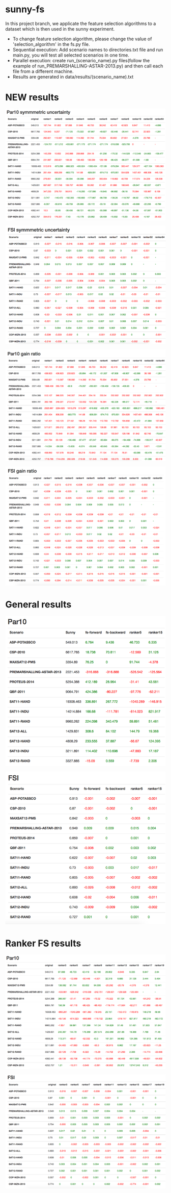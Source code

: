 # sunny-fs
In this project branch, we applicate the feature selection algorithms to a dataset which is then used in the sunny experiment.

- To change feature selection algorithm, please change the value of 'selection_algorithm' in the fs.py file.
- Sequential execution: Add scenario names to directories.txt file and run main.py, you will test all selected scenarios in one time.
- Parallel execution: create run_(scenario_name).py files(follow the example of run_PREMARSHALLING-ASTAR-2013.py) and then call each file from a different machine.
- Results are generated in data/results/(scenario_name).txt

# NEW results

![Par10](https://github.com/lteu/sunny-fs/blob/master/overview/par10-su.png)

![FSI](https://github.com/lteu/sunny-fs/blob/master/overview/fsi-su.png)

![Par10](https://github.com/lteu/sunny-fs/blob/master/overview/par10-ratio.png)

![FSI](https://github.com/lteu/sunny-fs/blob/master/overview/fsi-ratio.png)

# General results

![Par10](https://github.com/lteu/sunny-fs/blob/master/overview/PAR10-20.04.2015.png)

![FSI](https://github.com/lteu/sunny-fs/blob/master/overview/FSI-20.04.2015.png)

# Ranker FS results

![Par10-ranker](https://github.com/lteu/sunny-fs/blob/master/overview/ranker-par10.png)

![FSI-ranker](https://github.com/lteu/sunny-fs/blob/master/overview/ranker-fsi.png)